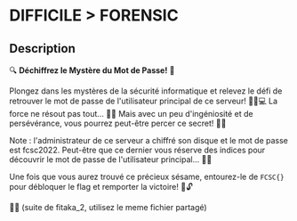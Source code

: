 # DIFFICILE > FORENSIC
## Description 

🔍 **Déchiffrez le Mystère du Mot de Passe!** 🔑

Plongez dans les mystères de la sécurité informatique et relevez le défi de retrouver le mot de passe de l'utilisateur principal de ce serveur! 🕵️‍♂️💻 La force ne résout pas tout... 🚫💥 Mais avec un peu d'ingéniosité et de persévérance, vous pourrez peut-être percer ce secret! 🤔💡

Note : l'administrateur de ce serveur a chiffré son disque et le mot de passe est fcsc2022. Peut-être que ce dernier vous réserve des indices pour découvrir le mot de passe de l'utilisateur principal... 🤫🔐

Une fois que vous aurez trouvé ce précieux sésame, entourez-le de `FCSC{}` pour débloquer le flag et remporter la victoire! 🚩🔓 

🚀💥 (suite de fitaka_2, utilisez le meme fichier partagé)